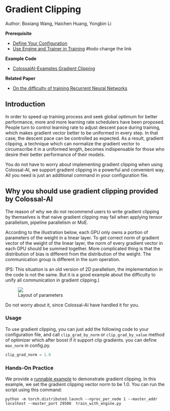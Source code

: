 # Gradient Clipping

Author: Boxiang Wang, Haichen Huang, Yongbin Li

**Prerequisite**
- [Define Your Configuration](../basics/define_your_config.md)
- [Use Engine and Trainer in Training](../basics/engine_trainer.md) #todo change the link

**Example Code**
- [ColossalAI-Examples Gradient Clipping](ColossalAI/examples/tutorial/feathures/gradient_clipping/README.md)

**Related Paper**
- [On the difficulty of training Recurrent Neural Networks](https://arxiv.org/abs/1211.5063)

## Introduction

In order to speed up training process and seek global optimum for better performance, more and more learning
rate schedulers have been proposed. People turn to control learning rate to adjust descent pace during training,
which makes gradient vector better to be uniformed in every step. In that case, the descent pace can be
controlled as expected. As a result, gradient clipping, a technique which can normalize the gradient vector
to circumscribe it in a uniformed length, becomes indispensable for those who desire their better
performance of their models.

You do not have to worry about implementing gradient clipping when using Colossal-AI, we support gradient
clipping in a powerful and convenient way. All you need is just an additional command in your configuration
file.

## Why you should use gradient clipping provided by Colossal-AI

The reason of why we do not recommend users to write gradient clipping by themselves is that naive gradient clipping
may fail when applying tensor parallelism, pipeline parallelism or MoE.

According to the illustration below, each GPU only owns a portion of parameters of the weight in a linear layer.
To get correct norm of gradient vector of the weight of the linear layer, the norm of every gradient vector in each GPU
should be summed together.
More complicated thing is that the distribution of bias is different from the distribution of the weight.
The communication group is different in the sum operation.

(PS: This situation is an old version of 2D parallelism, the implementation in the code is not the same.
But it is a good example about the difficulty to unify all communication in gradient clipping.)

<figure style={{textAlign: "center"}}>
<img src="https://s2.loli.net/2022/01/28/KXiJPHt3Dum82cA.png"/>
<figcaption>Layout of parameters</figcaption>
</figure>

Do not worry about it, since Colossal-AI have handled it for you.

### Usage
To use gradient clipping, you can just add the following code to your configuration file, and call `clip_grad_by_norm` or `clip_grad_by_value` method of optimizer which after boost if it support clip gradients. you can define `max_norm` in config.py.
```python
clip_grad_norm = 1.0
```

### Hands-On Practice

We provide a [runnable example](ColossalAI/examples/tutorial/feathures/gradient_clipping/README.md)
to demonstrate gradient clipping. In this example, we set the gradient clipping vector norm to be 1.0. You can run the script using this command:

```shell
python -m torch.distributed.launch --nproc_per_node 1 --master_addr localhost --master_port 29500  train_with_engine.py
```
